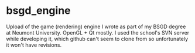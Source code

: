 bsgd_engine
===========

Upload of the game (rendering) engine I wrote as part of my BSGD degree at Neumont University. OpenGL + Qt mostly. I used the school's SVN server while developing it, which github can't seem to clone from so unfortunately it won't have revisions.
